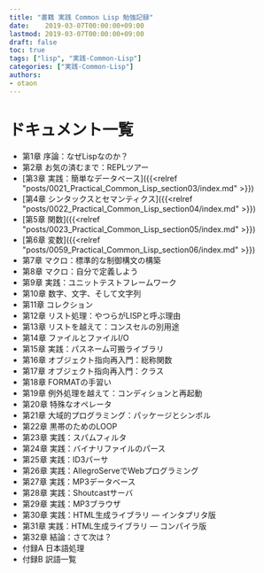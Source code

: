 ```yaml
---
title: "書籍 実践 Common Lisp 勉強記録"
date:    2019-03-07T00:00:00+09:00
lastmod: 2019-03-07T00:00:00+09:00
draft: false
toc: true
tags: ["lisp", "実践-Common-Lisp"]
categories: ["実践-Common-Lisp"]
authors:
- otaon
---
```


# ドキュメント一覧
- 第1章 序論：なぜLispなのか？
- 第2章 お気の済むまで：REPLツアー
- [第3章 実践：簡単なデータベース]({{<relref "posts/0021_Practical_Common_Lisp_section03/index.md" >}})
- [第4章 シンタックスとセマンティクス]({{<relref "posts/0022_Practical_Common_Lisp_section04/index.md" >}})
- [第5章 関数]({{<relref "posts/0023_Practical_Common_Lisp_section05/index.md" >}})
- [第6章 変数]({{<relref "posts/0059_Practical_Common_Lisp_section06/index.md" >}})
- 第7章 マクロ：標準的な制御構文の構築
- 第8章 マクロ：自分で定義しよう
- 第9章 実践：ユニットテストフレームワーク
- 第10章 数字、文字、そして文字列
- 第11章 コレクション
- 第12章 リスト処理：やつらがLISPと呼ぶ理由
- 第13章 リストを越えて：コンスセルの別用途
- 第14章 ファイルとファイルI/O
- 第15章 実践：パスネーム可搬ライブラリ
- 第16章 オブジェクト指向再入門：総称関数
- 第17章 オブジェクト指向再入門：クラス
- 第18章 FORMATの手習い
- 第19章 例外処理を越えて：コンディションと再起動
- 第20章 特殊なオペレータ
- 第21章 大域的プログラミング：パッケージとシンボル
- 第22章 黒帯のためのLOOP
- 第23章 実践：スパムフィルタ
- 第24章 実践：バイナリファイルのパース
- 第25章 実践：ID3パーサ
- 第26章 実践：AllegroServeでWebプログラミング
- 第27章 実践：MP3データベース
- 第28章 実践：Shoutcastサーバ
- 第29章 実践：MP3ブラウザ
- 第30章 実践：HTML生成ライブラリ ― インタプリタ版
- 第31章 実践：HTML生成ライブラリ ― コンパイラ版
- 第32章 結論：さて次は？
- 付録A 日本語処理
- 付録B 訳語一覧
